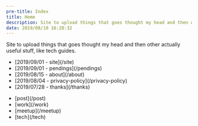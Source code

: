 ```yaml
---
pre-title: Index
title: Home
description: Site to upload things that goes thought my head and then other actually useful stuff, like tech guides
date: 2019/08/10 16:28:32
---
```


Site to upload things that goes thought my head and then other actually useful stuff, like tech guides.

<nav id="file">
	<ul>
		<li>[<span class="mobile-hide">2019/09/01 - </span>site](/site)</li>
		<li>[<span class="mobile-hide">2019/09/01 - </span>pendings](/pendings)</li>
		<li>[<span class="mobile-hide">2019/08/15 - </span>about](/about)</li>
		<li>[<span class="mobile-hide">2019/08/04 - </span>privacy-policy](/privacy-policy)</li>
		<li>[<span class="mobile-hide">2019/07/28 - </span>thanks](/thanks)</li>
	</ul>
</nav>
<nav id="dir">
	<ul>
		<li>[post](/post)</li>
		<li>[work](/work)</li>
		<li>[meetup](/meetup)</li>
		<li>[tech](/tech)</li>
	</ul>
</nav>
